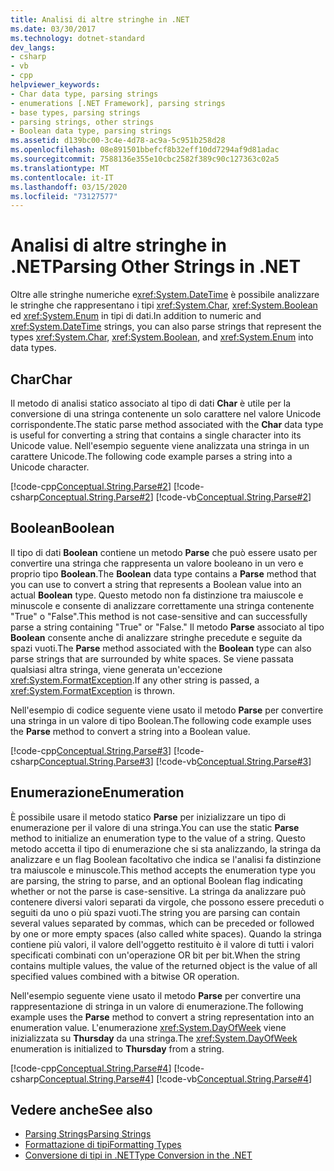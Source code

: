 ```yaml
---
title: Analisi di altre stringhe in .NET
ms.date: 03/30/2017
ms.technology: dotnet-standard
dev_langs:
- csharp
- vb
- cpp
helpviewer_keywords:
- Char data type, parsing strings
- enumerations [.NET Framework], parsing strings
- base types, parsing strings
- parsing strings, other strings
- Boolean data type, parsing strings
ms.assetid: d139bc00-3c4e-4d78-ac9a-5c951b258d28
ms.openlocfilehash: 08e891501bbefcf8b32eff10dd7294af9d81adac
ms.sourcegitcommit: 7588136e355e10cbc2582f389c90c127363c02a5
ms.translationtype: MT
ms.contentlocale: it-IT
ms.lasthandoff: 03/15/2020
ms.locfileid: "73127577"
---
```

# <a name="parsing-other-strings-in-net"></a><span data-ttu-id="91d83-102">Analisi di altre stringhe in .NET</span><span class="sxs-lookup"><span data-stu-id="91d83-102">Parsing Other Strings in .NET</span></span>
<span data-ttu-id="91d83-103">Oltre alle stringhe numeriche e<xref:System.DateTime> è possibile analizzare le stringhe che rappresentano i tipi <xref:System.Char>, <xref:System.Boolean> ed <xref:System.Enum> in tipi di dati.</span><span class="sxs-lookup"><span data-stu-id="91d83-103">In addition to numeric and <xref:System.DateTime> strings, you can also parse strings that represent the types <xref:System.Char>, <xref:System.Boolean>, and <xref:System.Enum> into data types.</span></span>  
  
## <a name="char"></a><span data-ttu-id="91d83-104">Char</span><span class="sxs-lookup"><span data-stu-id="91d83-104">Char</span></span>  
 <span data-ttu-id="91d83-105">Il metodo di analisi statico associato al tipo di dati **Char** è utile per la conversione di una stringa contenente un solo carattere nel valore Unicode corrispondente.</span><span class="sxs-lookup"><span data-stu-id="91d83-105">The static parse method associated with the **Char** data type is useful for converting a string that contains a single character into its Unicode value.</span></span> <span data-ttu-id="91d83-106">Nell'esempio seguente viene analizzata una stringa in un carattere Unicode.</span><span class="sxs-lookup"><span data-stu-id="91d83-106">The following code example parses a string into a Unicode character.</span></span>  
  
 [!code-cpp[Conceptual.String.Parse#2](../../../samples/snippets/cpp/VS_Snippets_CLR/conceptual.string.parse/cpp/parse.cpp#2)]
 [!code-csharp[Conceptual.String.Parse#2](../../../samples/snippets/csharp/VS_Snippets_CLR/conceptual.string.parse/cs/parse.cs#2)]
 [!code-vb[Conceptual.String.Parse#2](../../../samples/snippets/visualbasic/VS_Snippets_CLR/conceptual.string.parse/vb/parse.vb#2)]  
  
## <a name="boolean"></a><span data-ttu-id="91d83-107">Boolean</span><span class="sxs-lookup"><span data-stu-id="91d83-107">Boolean</span></span>  
 <span data-ttu-id="91d83-108">Il tipo di dati **Boolean** contiene un metodo **Parse** che può essere usato per convertire una stringa che rappresenta un valore booleano in un vero e proprio tipo **Boolean**.</span><span class="sxs-lookup"><span data-stu-id="91d83-108">The **Boolean** data type contains a **Parse** method that you can use to convert a string that represents a Boolean value into an actual **Boolean** type.</span></span> <span data-ttu-id="91d83-109">Questo metodo non fa distinzione tra maiuscole e minuscole e consente di analizzare correttamente una stringa contenente "True" o "False".</span><span class="sxs-lookup"><span data-stu-id="91d83-109">This method is not case-sensitive and can successfully parse a string containing "True" or "False."</span></span> <span data-ttu-id="91d83-110">Il metodo **Parse** associato al tipo **Boolean** consente anche di analizzare stringhe precedute e seguite da spazi vuoti.</span><span class="sxs-lookup"><span data-stu-id="91d83-110">The **Parse** method associated with the **Boolean** type can also parse strings that are surrounded by white spaces.</span></span> <span data-ttu-id="91d83-111">Se viene passata qualsiasi altra stringa, viene generata un'eccezione <xref:System.FormatException>.</span><span class="sxs-lookup"><span data-stu-id="91d83-111">If any other string is passed, a <xref:System.FormatException> is thrown.</span></span>  
  
 <span data-ttu-id="91d83-112">Nell'esempio di codice seguente viene usato il metodo **Parse** per convertire una stringa in un valore di tipo Boolean.</span><span class="sxs-lookup"><span data-stu-id="91d83-112">The following code example uses the **Parse** method to convert a string into a Boolean value.</span></span>  
  
 [!code-cpp[Conceptual.String.Parse#3](../../../samples/snippets/cpp/VS_Snippets_CLR/conceptual.string.parse/cpp/parse.cpp#3)]
 [!code-csharp[Conceptual.String.Parse#3](../../../samples/snippets/csharp/VS_Snippets_CLR/conceptual.string.parse/cs/parse.cs#3)]
 [!code-vb[Conceptual.String.Parse#3](../../../samples/snippets/visualbasic/VS_Snippets_CLR/conceptual.string.parse/vb/parse.vb#3)]  
  
## <a name="enumeration"></a><span data-ttu-id="91d83-113">Enumerazione</span><span class="sxs-lookup"><span data-stu-id="91d83-113">Enumeration</span></span>  
 <span data-ttu-id="91d83-114">È possibile usare il metodo statico **Parse** per inizializzare un tipo di enumerazione per il valore di una stringa.</span><span class="sxs-lookup"><span data-stu-id="91d83-114">You can use the static **Parse** method to initialize an enumeration type to the value of a string.</span></span> <span data-ttu-id="91d83-115">Questo metodo accetta il tipo di enumerazione che si sta analizzando, la stringa da analizzare e un flag Boolean facoltativo che indica se l'analisi fa distinzione tra maiuscole e minuscole.</span><span class="sxs-lookup"><span data-stu-id="91d83-115">This method accepts the enumeration type you are parsing, the string to parse, and an optional Boolean flag indicating whether or not the parse is case-sensitive.</span></span> <span data-ttu-id="91d83-116">La stringa da analizzare può contenere diversi valori separati da virgole, che possono essere preceduti o seguiti da uno o più spazi vuoti.</span><span class="sxs-lookup"><span data-stu-id="91d83-116">The string you are parsing can contain several values separated by commas, which can be preceded or followed by one or more empty spaces (also called white spaces).</span></span> <span data-ttu-id="91d83-117">Quando la stringa contiene più valori, il valore dell'oggetto restituito è il valore di tutti i valori specificati combinati con un'operazione OR bit per bit.</span><span class="sxs-lookup"><span data-stu-id="91d83-117">When the string contains multiple values, the value of the returned object is the value of all specified values combined with a bitwise OR operation.</span></span>  
  
 <span data-ttu-id="91d83-118">Nell'esempio seguente viene usato il metodo **Parse** per convertire una rappresentazione di stringa in un valore di enumerazione.</span><span class="sxs-lookup"><span data-stu-id="91d83-118">The following example uses the **Parse** method to convert a string representation into an enumeration value.</span></span> <span data-ttu-id="91d83-119">L'enumerazione <xref:System.DayOfWeek> viene inizializzata su **Thursday** da una stringa.</span><span class="sxs-lookup"><span data-stu-id="91d83-119">The <xref:System.DayOfWeek> enumeration is initialized to **Thursday** from a string.</span></span>  
  
 [!code-cpp[Conceptual.String.Parse#4](../../../samples/snippets/cpp/VS_Snippets_CLR/conceptual.string.parse/cpp/parse.cpp#4)]
 [!code-csharp[Conceptual.String.Parse#4](../../../samples/snippets/csharp/VS_Snippets_CLR/conceptual.string.parse/cs/parse.cs#4)]
 [!code-vb[Conceptual.String.Parse#4](../../../samples/snippets/visualbasic/VS_Snippets_CLR/conceptual.string.parse/vb/parse.vb#4)]  
  
## <a name="see-also"></a><span data-ttu-id="91d83-120">Vedere anche</span><span class="sxs-lookup"><span data-stu-id="91d83-120">See also</span></span>

- [<span data-ttu-id="91d83-121">Parsing Strings</span><span class="sxs-lookup"><span data-stu-id="91d83-121">Parsing Strings</span></span>](../../../docs/standard/base-types/parsing-strings.md)
- [<span data-ttu-id="91d83-122">Formattazione di tipi</span><span class="sxs-lookup"><span data-stu-id="91d83-122">Formatting Types</span></span>](../../../docs/standard/base-types/formatting-types.md)
- [<span data-ttu-id="91d83-123">Conversione di tipi in .NET</span><span class="sxs-lookup"><span data-stu-id="91d83-123">Type Conversion in the .NET</span></span>](../../../docs/standard/base-types/type-conversion.md)
